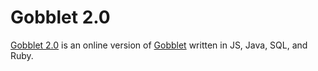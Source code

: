 # Gobblet 2.0

[Gobblet 2.0](https://gobblet.github.io/) is an online version of [Gobblet](http://en.wikipedia.org/wiki/Gobblet) written in JS, Java, SQL, and Ruby.
